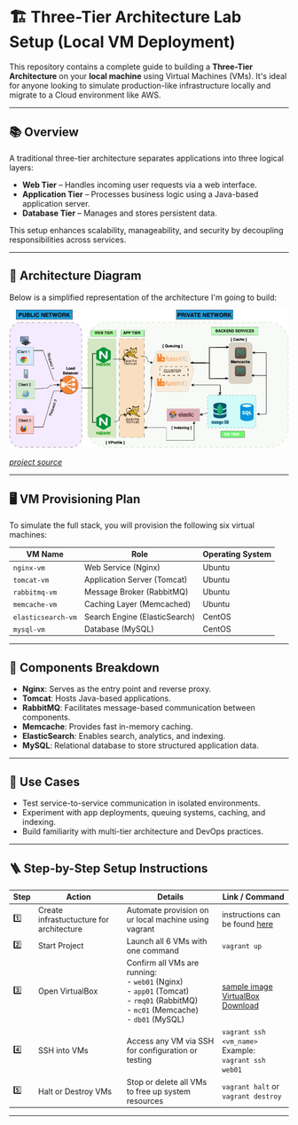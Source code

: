 # 🏗️ Three-Tier Architecture Lab Setup (Local VM Deployment)

This repository contains a complete guide to building a **Three-Tier Architecture** on your **local machine** using Virtual Machines (VMs). It's ideal for anyone looking to simulate production-like infrastructure locally and migrate to a Cloud environment like AWS.

---

## 📚 Overview

A traditional three-tier architecture separates applications into three logical layers:

- **Web Tier** – Handles incoming user requests via a web interface.
- **Application Tier** – Processes business logic using a Java-based application server.
- **Database Tier** – Manages and stores persistent data.

This setup enhances scalability, manageability, and security by decoupling responsibilities across services.

---

## 🧱 Architecture Diagram

Below is a simplified representation of the architecture I'm  going to build:

![diagram](/Images/Vprofile.jpg)

[*project source*](https://www.udemy.com/course/devopsprojects/?src=sac&kw=devops+projects&couponCode=24T7MT260525G3)

---

## 🖥️ VM Provisioning Plan

To simulate the full stack, you will provision the following six virtual machines:

| VM Name            | Role                              | Operating System |
|--------------------|-----------------------------------|------------------|
| `nginx-vm`         | Web Service (Nginx)               | Ubuntu           |
| `tomcat-vm`        | Application Server (Tomcat)       | Ubuntu           |
| `rabbitmq-vm`      | Message Broker (RabbitMQ)         | Ubuntu           |
| `memcache-vm`      | Caching Layer (Memcached)         | Ubuntu           |
| `elasticsearch-vm` | Search Engine (ElasticSearch)     | CentOS           |
| `mysql-vm`         | Database (MySQL)                  | CentOS           |

---

## 🔧 Components Breakdown

- **Nginx**: Serves as the entry point and reverse proxy.
- **Tomcat**: Hosts Java-based applications.
- **RabbitMQ**: Facilitates message-based communication between components.
- **Memcache**: Provides fast in-memory caching.
- **ElasticSearch**: Enables search, analytics, and indexing.
- **MySQL**: Relational database to store structured application data.

---

## 🚀 Use Cases

- Test service-to-service communication in isolated environments.
- Experiment with app deployments, queuing systems, caching, and indexing.
- Build familiarity with multi-tier architecture and DevOps practices.

---
## 🪜 Step-by-Step Setup Instructions

| Step | Action               | Details                                                                                             | Link / Command                                                                 |
|------|----------------------|-----------------------------------------------------------------------------------------------------|---------------------------------------------------------------------------------|
| 1️⃣   | Create infrastuctucture for architecture       | Automate provision on ur local machine using vagrant                                                         | instructions can be found [here](https://github.com/KwesiLovesTech/Vprofile-Project-Multi-Tier-Web-Application-Stack-Setup-Locally/tree/main/VM_provisioning) |
| 2️⃣   | Start Project        | Launch all 6 VMs with one command                                                                   | `vagrant up`                                                                   |
| 3️⃣   | Open VirtualBox      | Confirm all VMs are running:<br>- `web01` (Nginx)<br>- `app01` (Tomcat)<br>- `rmq01` (RabbitMQ)<br>- `mc01` (Memcache)<br>- `db01` (MySQL) | <br> [sample image](/Images/VMs-are-running-in-VirtualBox.png) <br>[VirtualBox Download](https://www.virtualbox.org/wiki/Downloads)              |
| 4️⃣   | SSH into VMs         | Access any VM via SSH for configuration or testing                                                  | `vagrant ssh <vm_name>`<br>Example: `vagrant ssh web01`                        |
| 5️⃣   | Halt or Destroy VMs | Stop or delete all VMs to free up system resources                                                  | `vagrant halt` or `vagrant destroy`                                            |

---